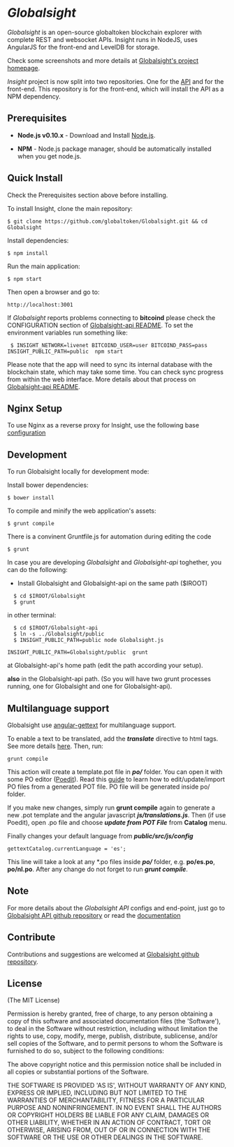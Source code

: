 # *Globalsight*

*Globalsight* is an open-source globaltoken blockchain explorer with complete REST
and websocket APIs. Insight runs in NodeJS, uses AngularJS for the
front-end and LevelDB for storage.

Check some screenshots and more details at [Globalsight's project homepage](http://Globalsight.is/).

*Insight* project is now split into two repositories. One for the [API](https://github.com/globaltoken/Globalsight-api) and for the front-end. This repository is for the front-end, which will install the API as a NPM dependency.

## Prerequisites

* **Node.js v0.10.x** - Download and Install [Node.js](http://www.nodejs.org/download/).

* **NPM** - Node.js package manager, should be automatically installed when you get node.js.

## Quick Install
  Check the Prerequisites section above before installing.

  To install Insight, clone the main repository:

    $ git clone https://github.com/globaltoken/Globalsight.git && cd Globalsight

  Install dependencies:

    $ npm install
    
  Run the main application:

    $ npm start
    
  Then open a browser and go to:

    http://localhost:3001

  If *Globalsight* reports problems connecting to **bitcoind** please check the CONFIGURATION section of 
  [Globalsight-api README](https://github.com/globaltoken/Globalsight-api/blob/master/README.md). To set the 
  environment variables run something like:
  
     $ INSIGHT_NETWORK=livenet BITCOIND_USER=user BITCOIND_PASS=pass INSIGHT_PUBLIC_PATH=public  npm start


  Please note that the app will need to sync its internal database
  with the blockchain state, which may take some time. You can check
  sync progress from within the web interface. More details about that process
  on [Globalsight-api README](https://github.com/globaltoken/Globalsight-api/blob/master/README.md). 
  
  
## Nginx Setup

To use Nginx as a reverse proxy for Insight, use the following base [configuration](https://gist.github.com/matiu/bdd5e55ff0ad90b54261)


## Development

To run Globalsight locally for development mode:

Install bower dependencies:

```
$ bower install
```

To compile and minify the web application's assets:

```
$ grunt compile
```

There is a convinent Gruntfile.js for automation during editing the code

```
$ grunt
```


In case you are developing *Globalsight* and *Globalsight-api* toghether, you can do the following:

* Install Globalsight and Globalsight-api on the same path ($IROOT)

```
  $ cd $IROOT/Globalsight
  $ grunt
```

in other terminal:

```
  $ cd $IROOT/Globalsight-api 
  $ ln -s ../Globalsight/public
  $ INSIGHT_PUBLIC_PATH=public node Globalsight.js 
```


``` 
INSIGHT_PUBLIC_PATH=Globalsight/public  grunt
```

at Globalsight-api's home path (edit the path according your setup).

**also** in the Globalsight-api path. (So you will have two grunt processes running, one for Globalsight and one for Globalsight-api).


## Multilanguage support

Globalsight use [angular-gettext](http://angular-gettext.rocketeer.be) for
multilanguage support. 

To enable a text to be translated, add the ***translate*** directive to html tags. See more details [here](http://angular-gettext.rocketeer.be/dev-guide/annotate/). Then, run:

```
grunt compile
```

This action will create a template.pot file in ***po/*** folder. You can open
it with some PO editor ([Poedit](http://poedit.net)). Read this [guide](http://angular-gettext.rocketeer.be/dev-guide/translate/) to learn how to edit/update/import PO files from a generated POT file. PO file will be generated inside po/ folder.

If you make new changes, simply run **grunt compile** again to generate a new .pot template and the angular javascript ***js/translations.js***. Then (if use Poedit), open .po file and choose ***update from POT File*** from **Catalog** menu.

Finally changes your default language from ***public/src/js/config*** 

```
gettextCatalog.currentLanguage = 'es';
```

This line will take a look at any *.po files inside ***po/*** folder, e.g.
**po/es.po**, **po/nl.po**. After any change do not forget to run ***grunt
compile***.


## Note

For more details about the *Globalsight API* configs and end-point, just go to [Globalsight API github repository](https://github.com/globaltoken/Globalsight-api) or read the [documentation](https://github.com/globaltoken/Globalsight-api/blob/master/README.md)

## Contribute

Contributions and suggestions are welcomed at [Globalsight github repository](https://github.com/globaltoken/Globalsight).


## License
(The MIT License)

Permission is hereby granted, free of charge, to any person obtaining
a copy of this software and associated documentation files (the
'Software'), to deal in the Software without restriction, including
without limitation the rights to use, copy, modify, merge, publish,
distribute, sublicense, and/or sell copies of the Software, and to
permit persons to whom the Software is furnished to do so, subject to
the following conditions:

The above copyright notice and this permission notice shall be
included in all copies or substantial portions of the Software.

THE SOFTWARE IS PROVIDED 'AS IS', WITHOUT WARRANTY OF ANY KIND,
EXPRESS OR IMPLIED, INCLUDING BUT NOT LIMITED TO THE WARRANTIES OF
MERCHANTABILITY, FITNESS FOR A PARTICULAR PURPOSE AND NONINFRINGEMENT.
IN NO EVENT SHALL THE AUTHORS OR COPYRIGHT HOLDERS BE LIABLE FOR ANY
CLAIM, DAMAGES OR OTHER LIABILITY, WHETHER IN AN ACTION OF CONTRACT,
TORT OR OTHERWISE, ARISING FROM, OUT OF OR IN CONNECTION WITH THE
SOFTWARE OR THE USE OR OTHER DEALINGS IN THE SOFTWARE.
